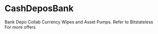 # CashDeposBank
Bank Depo Collab 
Currency Wipes and Asset Pumps. Refer to Bitstateless For more offers
